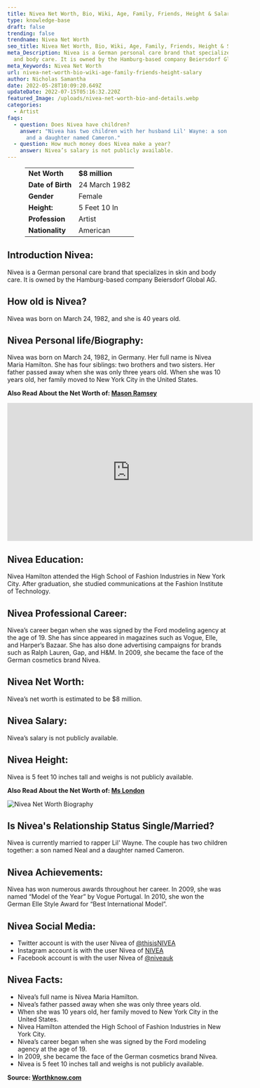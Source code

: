 ```yaml
---
title: Nivea Net Worth, Bio, Wiki, Age, Family, Friends, Height & Salary
type: knowledge-base
draft: false
trending: false
trendname: Nivea Net Worth
seo_title: Nivea Net Worth, Bio, Wiki, Age, Family, Friends, Height & Salary - Worthknow
meta_Description: Nivea is a German personal care brand that specializes in skin
  and body care. It is owned by the Hamburg-based company Beiersdorf Global AG.
meta_Keywords: Nivea Net Worth
url: nivea-net-worth-bio-wiki-age-family-friends-height-salary
author: Nicholas Samantha
date: 2022-05-28T10:09:20.649Z
updateDate: 2022-07-15T05:16:32.220Z
featured_Image: /uploads/nivea-net-worth-bio-and-details.webp
categories:
  - Artist
faqs:
  - question: Does Nivea have children?
    answer: "Nivea has two children with her husband Lil' Wayne: a son named Neal
      and a daughter named Cameron."
  - question: How much money does Nivea make a year?
    answer: Nivea’s salary is not publicly available.
---
```

<figure class="wp-block-table is-style-stripes">
  <table>
    <tbody>
      <tr>
        <td>
          <strong>Net Worth</strong>
        </td>
        <td>
          <strong>$8 million</strong>
        </td>
      </tr>
      <tr>
        <td>
          <strong>Date of Birth</strong>
        </td>
        <td>24 March 1982</td>
      </tr>
      <tr>
        <td>
          <strong>Gender</strong>
        </td>
        <td>Female</td>
      </tr>
      <tr>
        <td>
          <strong>Height:</strong>
        </td>
        <td>5 Feet 10 In</td>
      </tr>
      <tr>
        <td>
          <strong>Profession</strong>
        </td>
        <td>Artist</td>
      </tr>
      <tr>
        <td>
          <strong>Nationality</strong>
        </td>
        <td>American</td>
      </tr>
    </tbody>
  </table>
</figure>

## **Introduction Nivea:**

Nivea is a German personal care brand that specializes in skin and body care. It is owned by the Hamburg-based company Beiersdorf Global AG.

## **How old is Nivea?**

Nivea was born on March 24, 1982, and she is 40 years old.

## **Nivea Personal life/Biography:**

Nivea was born on March 24, 1982, in Germany. Her full name is Nivea Maria Hamilton. She has four siblings: two brothers and two sisters. Her father passed away when she was only three years old. When she was 10 years old, her family moved to New York City in the United States. 

**Also Read About the Net Worth of: <a href="https://worthknow.com/mason-ramsey-net-worth-bio-wiki-age-family-friends-height-salary/" target="_blank" rel="noopener">Mason Ramsey</a>**

<iframe width="560" height="315" src="https://www.youtube.com/embed/p4hZlIRVcB0" title="YouTube video player" frameborder="0" allow="accelerometer; autoplay; clipboard-write; encrypted-media; gyroscope; picture-in-picture" allowfullscreen></iframe>

## **Nivea Education:**

Nivea Hamilton attended the High School of Fashion Industries in New York City. After graduation, she studied communications at the Fashion Institute of Technology.

## **Nivea Professional Career:**

Nivea’s career began when she was signed by the Ford modeling agency at the age of 19. She has since appeared in magazines such as Vogue, Elle, and Harper’s Bazaar. She has also done advertising campaigns for brands such as Ralph Lauren, Gap, and H&M. In 2009, she became the face of the German cosmetics brand Nivea.

## **Nivea Net Worth:**

Nivea’s net worth is estimated to be $8 million.

## **Nivea Salary:**

Nivea’s salary is not publicly available.

## **Nivea Height:**

Nivea is 5 feet 10 inches tall and weighs is not publicly available.

**Also Read About the Net Worth of: <a href="https://worthknow.com/ms-london-net-worth-bio-age-family-friends-height-salary/" target="_blank" rel="noopener">Ms London</a>**

![Nivea Net Worth Biography](/uploads/nivea-net-worth.webp)

## **Is Nivea's Relationship Status Single/Married?**

Nivea is currently married to rapper Lil' Wayne. The couple has two children together: a son named Neal and a daughter named Cameron.

## **Nivea Achievements:**

Nivea has won numerous awards throughout her career. In 2009, she was named “Model of the Year” by Vogue Portugal. In 2010, she won the German Elle Style Award for “Best International Model”.

## **Nivea Social Media:**

* Twitter account is with the user Nivea of <a href="https://twitter.com/thisisnivea" target="_blank" rel="nofollow" rel="noopener">@thisisNIVEA</a>
* Instagram account is with the user Nivea of <a href="https://www.instagram.com/nivea/" target="_blank" rel="nofollow" rel="noopener">NIVEA</a>
* Facebook account is with the user Nivea of <a href="https://www.facebook.com/niveauk/" target="_blank" rel="nofollow" rel="noopener">@niveauk</a>

## **Nivea Facts:**

* Nivea’s full name is Nivea Maria Hamilton.
* Nivea’s father passed away when she was only three years old.
* When she was 10 years old, her family moved to New York City in the United States.
* Nivea Hamilton attended the High School of Fashion Industries in New York City.
* Nivea’s career began when she was signed by the Ford modeling agency at the age of 19.
* In 2009, she became the face of the German cosmetics brand Nivea.
* Nivea is 5 feet 10 inches tall and weighs is not publicly available.

**Source: <a href="https://worthknow.com/" target="_blank" rel="noopener">Worthknow.com</a>**